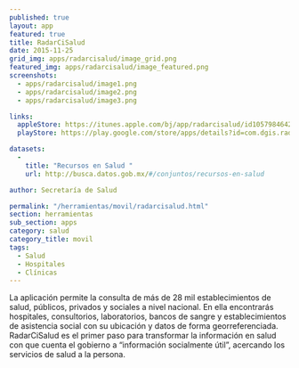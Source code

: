 ```yaml
---
published: true
layout: app
featured: true
title: RadarCiSalud
date: 2015-11-25
grid_img: apps/radarcisalud/image_grid.png
featured_img: apps/radarcisalud/image_featured.png
screenshots:
  - apps/radarcisalud/image1.png
  - apps/radarcisalud/image2.png
  - apps/radarcisalud/image3.png

links:
  appleStore: https://itunes.apple.com/bj/app/radarcisalud/id1057984642?mt=8
  playStore: https://play.google.com/store/apps/details?id=com.dgis.radarcisalud&hl=es

datasets:
  -
    title: "Recursos en Salud "
    url: http://busca.datos.gob.mx/#/conjuntos/recursos-en-salud

author: Secretaría de Salud

permalink: "/herramientas/movil/radarcisalud.html"
section: herramientas
sub_section: apps
category: salud
category_title: movil
tags:
  - Salud
  - Hospitales
  - Clínicas
---
```


La aplicación permite la consulta de más de 28 mil establecimientos de salud, públicos, privados y sociales a nivel nacional.  En ella encontrarás hospitales, consultorios, laboratorios, bancos de sangre y establecimientos de asistencia social con su ubicación y datos de forma georreferenciada. RadarCiSalud es el primer paso para transformar la información en salud con que cuenta el gobierno a “información socialmente útil”, acercando los servicios de salud a la persona.
